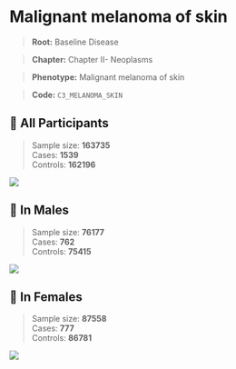 # Malignant melanoma of skin

> **Root:** Baseline Disease  

> **Chapter:** Chapter II- Neoplasms  

> **Phenotype:** Malignant melanoma of skin  

> **Code:** `C3_MELANOMA_SKIN`

## 🧪 All Participants  
> Sample size: **163735**  
> Cases: **1539**  
> Controls: **162196**
<img src="/Disease/Figures/ALL/Incidence/C3_MELANOMA_SKIN.png"/>
<CsvTable src="/public/Disease/Data/ALL/Incidence/COX_C3_MELANOMA_SKIN.csv" label="🔍 View full results" />

## 👨 In Males  
> Sample size: **76177**  
> Cases: **762**  
> Controls: **75415**
<img src="/Disease/Figures/Male/Incidence/C3_MELANOMA_SKIN.png"/>
<CsvTable src="/public/Disease/Data/Male/Incidence/COX_C3_MELANOMA_SKIN.csv" label="🔍 View full results" />

## 👩 In Females  
> Sample size: **87558**  
> Cases: **777**  
> Controls: **86781**
<img src="/Disease/Figures/Female/Incidence/C3_MELANOMA_SKIN.png"/>
<CsvTable src="/public/Disease/Data/Female/Incidence/COX_C3_MELANOMA_SKIN.csv" label="🔍 View full results" />
